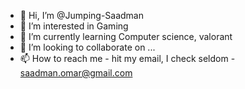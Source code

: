 - 👋 Hi, I’m @Jumping-Saadman
- 👀 I’m interested in Gaming
- 🌱 I’m currently learning Computer science, valorant
- 💞️ I’m looking to collaborate on ...
- 📫 How to reach me - hit my email, I check seldom - saadman.omar@gmail.com

<!---
Jumping-Saadman/Jumping-Saadman is a ✨ special ✨ repository because its `README.md` (this file) appears on your GitHub profile.
You can click the Preview link to take a look at your changes.
--->
